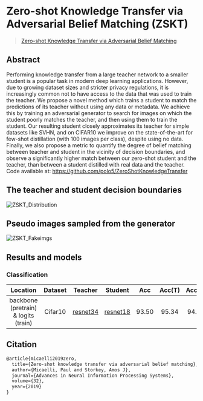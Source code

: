 # Zero-shot Knowledge Transfer via Adversarial Belief Matching (ZSKT)

> [Zero-shot Knowledge Transfer via Adversarial Belief Matching](https://doi.org/10.1109/ICCV.2019.00361)

<!-- [ALGORITHM] -->

## Abstract

Performing knowledge transfer from a large teacher network to a smaller student is a popular task in modern deep learning applications. However, due to growing dataset sizes and stricter privacy regulations, it is increasingly common not to have access to the data that was used to train the teacher. We propose a novel method which trains a student to match the predictions of its teacher without using any data or metadata. We achieve this by training an adversarial generator to search for images on which the student poorly matches the teacher, and then using them to train the student. Our resulting student closely approximates its teacher for simple datasets like SVHN, and on CIFAR10 we improve on the state-of-the-art for few-shot distillation (with 100 images per class), despite using no data. Finally, we also propose a metric to quantify the degree of belief matching between teacher and student in the vicinity of decision boundaries, and observe a significantly higher match between our zero-shot student and the teacher, than between a student distilled with real data and the teacher. Code available at: https://github.com/polo5/ZeroShotKnowledgeTransfer

## The teacher and student decision boundaries

![ZSKT_Distribution](/docs/en/imgs/model_zoo/zskt/zskt_distribution.png)

## Pseudo images sampled from the generator

![ZSKT_Fakeimgs](/docs/en/imgs/model_zoo/zskt/zskt_synthesis.png)

## Results and models

### Classification

|               Location               | Dataset |                                                     Teacher                                                     |                                                     Student                                                     |  Acc  | Acc(T) | Acc(S) |                      Config                       | Download                                                                                                                                     |
| :----------------------------------: | :-----: | :-------------------------------------------------------------------------------------------------------------: | :-------------------------------------------------------------------------------------------------------------: | :---: | :----: | :----: | :-----------------------------------------------: | :------------------------------------------------------------------------------------------------------------------------------------------- |
| backbone (pretrain) & logits (train) | Cifar10 | [resnet34](https://github.com/open-mmlab/mmclassification/blob/master/configs/resnet/resnet34_8xb16_cifar10.py) | [resnet18](https://github.com/open-mmlab/mmclassification/blob/master/configs/resnet/resnet18_8xb16_cifar10.py) | 93.50 | 95.34  | 94.82  | [config](./dafl_logits_r34_r18_8xb256_cifar10.py) | [teacher](https://download.openmmlab.com/mmclassification/v0/resnet/resnet34_b16x8_cifar10_20210528-a8aa36a6.pth) \|[model](<>) \| [log](<>) |

## Citation

```latex
@article{micaelli2019zero,
  title={Zero-shot knowledge transfer via adversarial belief matching},
  author={Micaelli, Paul and Storkey, Amos J},
  journal={Advances in Neural Information Processing Systems},
  volume={32},
  year={2019}
}
```
